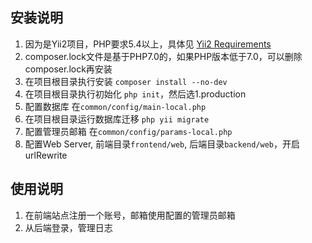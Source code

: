 ## 安装说明
1. 因为是Yii2项目，PHP要求5.4以上，具体见 [Yii2 Requirements](http://www.yiiframework.com/doc-2.0/guide-intro-yii.html#requirements-and-prerequisites)
2. composer.lock文件是基于PHP7.0的，如果PHP版本低于7.0，可以删除composer.lock再安装
3. 在项目根目录执行安装 `composer install --no-dev`
4. 在项目根目录执行初始化 `php init`，然后选1.production
5. 配置数据库 在`common/config/main-local.php`
6. 在项目根目录运行数据库迁移 `php yii migrate`
7. 配置管理员邮箱 在`common/config/params-local.php`
8. 配置Web Server, 前端目录`frontend/web`, 后端目录`backend/web`，开启urlRewrite

## 使用说明
1. 在前端站点注册一个账号，邮箱使用配置的管理员邮箱
2. 从后端登录，管理日志

